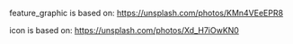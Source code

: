 feature_graphic is based on:
https://unsplash.com/photos/KMn4VEeEPR8

icon is based on:
https://unsplash.com/photos/Xd_H7iOwKN0

